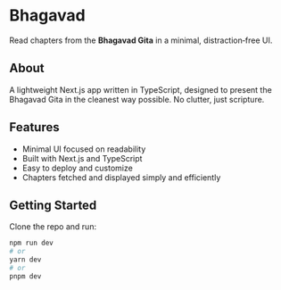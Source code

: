 # Bhagavad

Read chapters from the **Bhagavad Gita** in a minimal, distraction‑free UI.

## About

A lightweight Next.js app written in TypeScript, designed to present the Bhagavad Gita in the cleanest way possible. No clutter, just scripture.

## Features

- Minimal UI focused on readability  
- Built with Next.js and TypeScript  
- Easy to deploy and customize  
- Chapters fetched and displayed simply and efficiently

## Getting Started

Clone the repo and run:

```bash
npm run dev
# or
yarn dev
# or
pnpm dev
